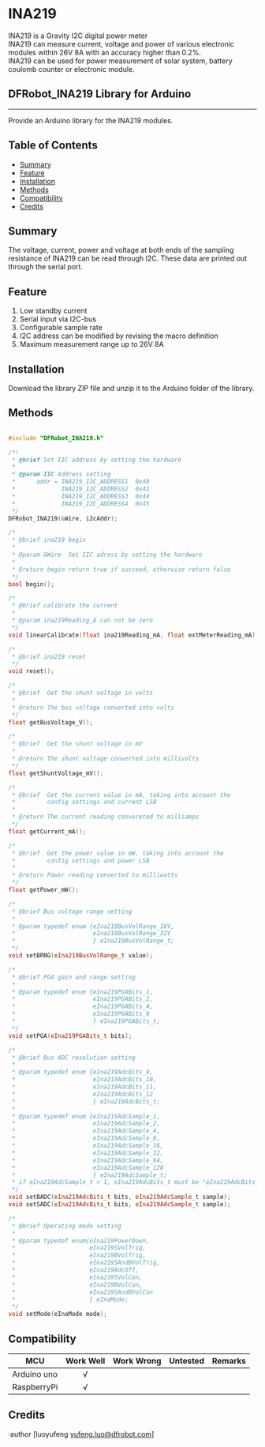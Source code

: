 # INA219

INA219 is a Gravity I2C digital power meter<br>
INA219 can measure current, voltage and power of various electronic modules within 26V 8A with an accuracy higher than 0.2%.<br>
INA219 can be used for power measurement of solar system, battery coulomb counter or electronic module.<br>

## DFRobot_INA219 Library for Arduino
---------------------------------------------------------
Provide an Arduino library for the INA219 modules.

## Table of Contents

* [Summary](#summary)
* [Feature](#feature)
* [Installation](#installation)
* [Methods](#methods)
* [Compatibility](#compatibility)
* [Credits](#credits)
<snippet>
<content>

## Summary
The voltage, current, power and voltage at both ends of the sampling resistance of INA219 can be read through I2C.
These data are printed out through the serial port.

## Feature
1. Low standby current
2. Serial input via I2C-bus
3. Configurable sample rate
4. I2C address can be modified by revising the macro definition
5. Maximum measurement range up to 26V 8A

## Installation

Download the library ZIP file and unzip it to the Arduino folder of the library.<br>

## Methods

```C++

#include "DFRobot_INA219.h"

/*!
 * @brief Set IIC address by setting the hardware
 *
 * @param IIC Address setting
 *      addr = INA219_I2C_ADDRESS1  0x40
 *             INA219_I2C_ADDRESS2  0x41
 *             INA219_I2C_ADDRESS3  0x44
 *             INA219_I2C_ADDRESS4  0x45
 */
DFRobot_INA219(&Wire, i2cAddr);

/* 
 * @brief ina219 begin
 *
 * @param &Wire  Set IIC adress by setting the hardware
 * 
 * @return begin return true if succeed, otherwise return false
 */
bool begin();

/*
 * @brief calibrate the current
 *
 * @param ina219Reading_A can not be zero
 */
void linearCalibrate(float ina219Reading_mA, float extMeterReading_mA);

/* 
 * @brief ina219 reset
 */
void reset();

/*
 * @brief  Get the shunt voltage in volts
 *
 * @return The bus voltage converted into volts
 */
float getBusVoltage_V();

/*
 * @brief  Get the shunt voltage in mV
 *
 * @return The shunt voltage converted into millivolts
 */
float getShuntVoltage_mV();

/*
 * @brief  Get the current value in mA, taking into account the
 *         config settings and current LSB
 *
 * @return The current reading convereted to milliamps
 */
float getCurrent_mA();

/*
 * @brief  Get the power value in mW, taking into account the
 *         config settings and power LSB
 *
 * @return Power reading converted to milliwatts
 */
float getPower_mW();

/*
 * @brief Bus voltage range setting
 *
 * @param typedef enum {eIna219BusVolRange_16V,
 *                      eIna219BusVolRange_32V
 *                      } eIna219BusVolRange_t;
 */
void setBRNG(eIna219BusVolRange_t value);

/*
 * @brief PGA gain and range setting
 *
 * @param typedef enum {eIna219PGABits_1,
 *                      eIna219PGABits_2,
 *                      eIna219PGABits_4,
 *                      eIna219PGABits_8
 *                      } eIna219PGABits_t;
 */
void setPGA(eIna219PGABits_t bits);

/*
 * @brief Bus ADC resolution setting
 *
 * @param typedef enum {eIna219AdcBits_9, 
 *                      eIna219AdcBits_10,
 *                      eIna219AdcBits_11,
 *                      eIna219AdcBits_12
 *                      } eIna219AdcBits_t;
 *
 * @param typedef enum {eIna219AdcSample_1,
 *                      eIna219AdcSample_2,
 *                      eIna219AdcSample_4,
 *                      eIna219AdcSample_8,
 *                      eIna219AdcSample_16,
 *                      eIna219AdcSample_32,
 *                      eIna219AdcSample_64,
 *                      eIna219AdcSample_128
 *                      } eIna219AdcSample_t;
 * if eIna219AdcSample_t > 1, eIna219AdcBits_t must be "eIna219AdcBits_12"
 */
void setBADC(eIna219AdcBits_t bits, eIna219AdcSample_t sample);
void setSADC(eIna219AdcBits_t bits, eIna219AdcSample_t sample);

/*
 * @brief Operating mode setting
 *
 * @param typedef enum{eIna219PowerDown,
 *                     eIna219SVolTrig,
 *                     eIna219BVolTrig,
 *                     eIna219SAndBVolTrig,
 *                     eIna219AdcOff,
 *                     eIna219SVolCon,
 *                     eIna219BVolCon,
 *                     eIna219SAndBVolCon
 *                     } eInaMode;
 */
void setMode(eInaMode mode);

```



## Compatibility

MCU                | Work Well | Work Wrong | Untested  | Remarks
------------------ | :----------: | :----------: | :---------: | -----
Arduino uno |       √      |             |            | 
RaspberryPi |       √      |             |            | 


## Credits

·author [luoyufeng yufeng.luo@dfrobot.com]
